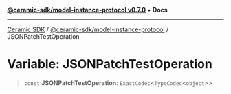 [**@ceramic-sdk/model-instance-protocol v0.7.0**](../README.md) • **Docs**

***

[Ceramic SDK](../../../README.md) / [@ceramic-sdk/model-instance-protocol](../README.md) / JSONPatchTestOperation

# Variable: JSONPatchTestOperation

> `const` **JSONPatchTestOperation**: `ExactCodec`\<`TypeCodec`\<`object`\>\>
